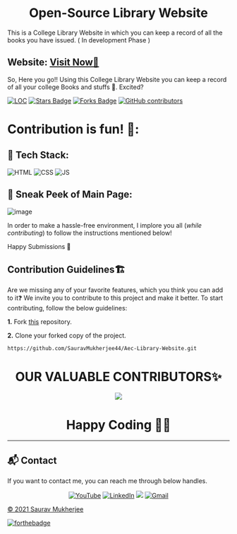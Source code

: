 <h1 align="center">Open-Source Library Website</h1>

This is a College Library Website in which you can keep a record of all the books you have issued. ( In development Phase )
<h2> Website: 
<a href="https://sauravmukherjee44.github.io/Aec-Library-Website/" target="_blank">Visit Now🚀</a>
</h2> 

So, Here you go!! Using this College Library Website you can keep a record of all your college Books and stuffs 🤩. Excited?
<div align="left">
<a href="https://github.com/SauravMukherjee44/Aec-Library-Website"><img src="https://sloc.xyz/github/SauravMukherjee44/Aec-Library-Website" alt="LOC"/></a>
<a href="https://github.com/SauravMukherjee44/Aec-Library-Website"><img src="https://img.shields.io/github/stars/SauravMukherjee44/Aec-Library-Website" alt="Stars Badge"/></a>
<a href="https://github.com/SauravMukherjee44/Aec-Library-Website/network/members"><img src="https://img.shields.io/github/forks/SauravMukherjee44/Aec-Library-Website" alt="Forks Badge"/></a>
<a href="https://github.com/SauravMukherjee44/Aec-Library-Website/graphs/contributors"><img alt="GitHub contributors" src="https://img.shields.io/github/contributors/SauravMukherjee44/Aec-Library-Website?color=2b9348"></a>
</div>



# Contribution is fun! 🧡:

## 📌 Tech Stack:
![HTML](https://img.shields.io/badge/html5%20-%23E34F26.svg?&style=for-the-badge&logo=html5&logoColor=white)
![CSS](https://img.shields.io/badge/css3%20-%231572B6.svg?&style=for-the-badge&logo=css3&logoColor=white)
![JS](https://img.shields.io/badge/javascript%20-%23323330.svg?&style=for-the-badge&logo=javascript&logoColor=%23F7DF1E)

## 📌 Sneak Peek of Main Page:
![image](https://github.com/SauravMukherjee44/Aec-Library-Website/blob/a60cd4506583896b6b619b5ba3a0d6be5de80950/assets/images/aec.PNG)

In order to make a hassle-free environment, I implore you all (_while contributing_) to follow the instructions mentioned below!

Happy Submissions :slightly_smiling_face:

## Contribution Guidelines🏗

Are we missing any of your favorite features, which you think you can add to it❓ We invite you to contribute to this project and make it better. 
To start contributing, follow the below guidelines: 

**1.**  Fork [this](https://github.com/SauravMukherjee44/Aec-Library-Website) repository.

**2.**  Clone your forked copy of the project.

```
https://github.com/SauravMukherjee44/Aec-Library-Website.git

```
<h1 align=center> OUR VALUABLE CONTRIBUTORS✨ </h1>
<p align="center">
  
	
<a href="https://github.com/SauravMukherjee44/Aec-Library-Website/graphs/contributors">
  <img src="https://contrib.rocks/image?repo=SauravMukherjee44/Aec-Library-Website" />
</a>

<h1 align=center>Happy Coding 👨‍💻 </h1>


---
<h2>📬 Contact</h2>

If you want to contact me, you can reach me through below handles.

<div align="center">

<a  href="https://www.youtube.com/channel/UCYGVtIgQIAChKBWBmChxzJw" target="_blank"><img alt="YouTube" src="https://img.shields.io/badge/Youtube-%23FF0000.svg?style=for-the-badge&logo=YouTube&logoColor=white" /></a>
<a  href="https://www.linkedin.com/in/sauravmukherjee44/" target="_blank"><img alt="LinkedIn" src="https://img.shields.io/badge/linkedin%20-%230077B5.svg?&style=for-the-badge&logo=linkedin&logoColor=white" /></a>
<a href="https://twitter.com/mesourav44" target="_blank"><img src="https://img.shields.io/badge/twitter-%2300acee.svg?&style=for-the-badge&logo=twitter&logoColor=white&alt=twitter" /></a>
<a href="mailto:mesouravofficial@gmail.com"><img  alt="Gmail" src="https://img.shields.io/badge/Gmail-D14836?style=for-the-badge&logo=gmail&logoColor=white" />

</div>

© 2021 Saurav Mukherjee


[![forthebadge](https://forthebadge.com/images/badges/built-with-love.svg)](https://forthebadge.com)
